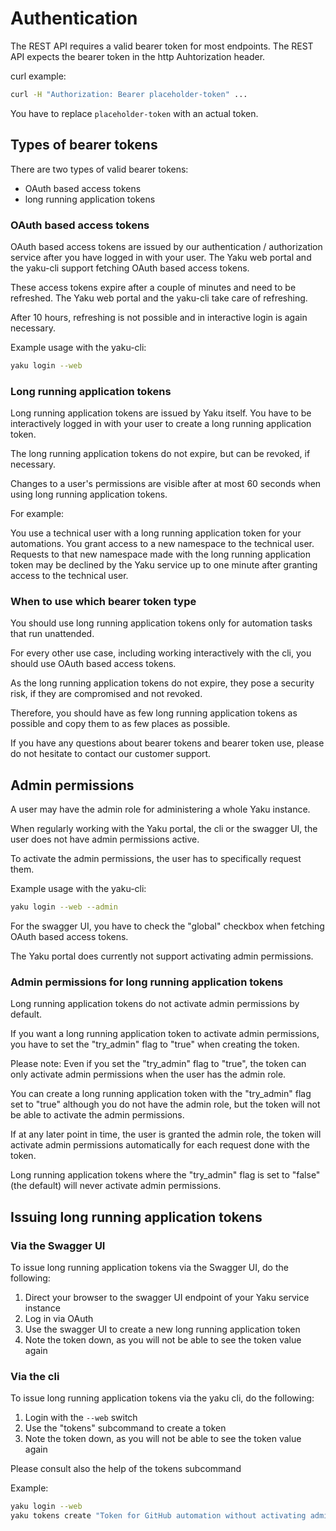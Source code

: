 # Authentication

The REST API requires a valid bearer token for most endpoints.
The REST API expects the bearer token in the http Auhtorization header.

curl example:

```bash
curl -H "Authorization: Bearer placeholder-token" ...
```

You have to replace `placeholder-token` with an actual token.

## Types of bearer tokens

There are two types of valid bearer tokens:

- OAuth based access tokens
- long running application tokens

### OAuth based access tokens

OAuth based access tokens are issued by our authentication / authorization service after you have logged in with your user.
The Yaku web portal and the yaku-cli support fetching OAuth based access tokens.

These access tokens expire after a couple of minutes and need to be refreshed.
The Yaku web portal and the yaku-cli take care of refreshing.

After 10 hours, refreshing is not possible and in interactive login is again necessary.

Example usage with the yaku-cli:

```bash
yaku login --web
```

### Long running application tokens

Long running application tokens are issued by Yaku itself.
You have to be interactively logged in with your user to create a long running application token.

The long running application tokens do not expire, but can be revoked, if necessary.

Changes to a user's permissions are visible after at most 60 seconds when using long running application tokens.

For example:

You use a technical user with a long running application token for your automations.
You grant access to a new namespace to the technical user.
Requests to that new namespace made with the long running application token may be declined by the Yaku service up to one minute after granting access to the technical user.

### When to use which bearer token type

You should use long running application tokens only for automation tasks that run unattended.

For every other use case, including working interactively with the cli, you should use OAuth based access tokens.

As the long running application tokens do not expire, they pose a security risk, if they are compromised and not revoked.

Therefore, you should have as few long running application tokens as possible and copy them to as few places as possible.

If you have any questions about bearer tokens and bearer token use, please do not hesitate to contact our customer support.

## Admin permissions

A user may have the admin role for administering a whole Yaku instance.

When regularly working with the Yaku portal, the cli or the swagger UI, the user does not have admin permissions active.

To activate the admin permissions, the user has to specifically request them.

Example usage with the yaku-cli:

```bash
yaku login --web --admin
```

For the swagger UI, you have to check the "global" checkbox when fetching OAuth based access tokens.

The Yaku portal does currently not support activating admin permissions.

### Admin permissions for long running application tokens

Long running application tokens do not activate admin permissions by default.

If you want a long running application token to activate admin permissions, you have to set the "try_admin" flag to "true" when creating the token.

Please note: Even if you set the "try_admin" flag to "true", the token can only activate admin permissions when the user has the admin role.

You can create a long running application token with the "try_admin" flag set to "true" although you do not have the admin role, but the token will not be able to activate the admin permissions.

If at any later point in time, the user is granted the admin role, the token will activate admin permissions automatically for each request done with the token.

Long running application tokens where the "try_admin" flag is set to "false" (the default) will never activate admin permissions.

## Issuing long running application tokens

### Via the Swagger UI

To issue long running application tokens via the Swagger UI, do the following:

1. Direct your browser to the swagger UI endpoint of your Yaku service instance
2. Log in via OAuth
3. Use the swagger UI to create a new long running application token
4. Note the token down, as you will not be able to see the token value again

### Via the cli

To issue long running application tokens via the yaku cli, do the following:

1. Login with the `--web` switch
2. Use the "tokens" subcommand to create a token
3. Note the token down, as you will not be able to see the token value again

Please consult also the help of the tokens subcommand

Example:

```bash
yaku login --web
yaku tokens create "Token for GitHub automation without activating admin permissions"
```
